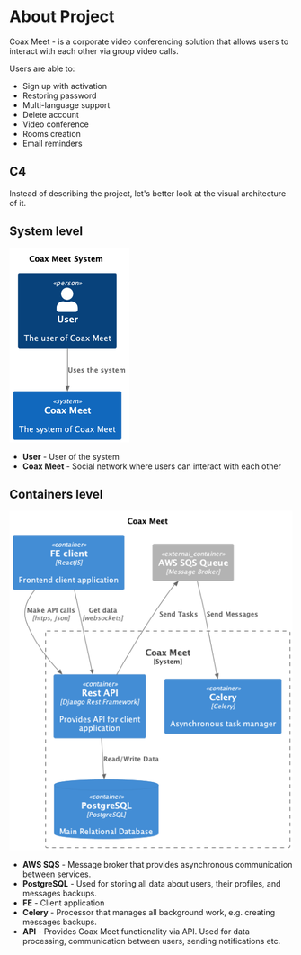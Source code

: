# About Project

Coax Meet - is a corporate video conferencing solution that allows users to interact with each other via group video calls.

Users are able to:

* Sign up with activation
* Restoring password
* Multi-language support
* Delete account
* Video conference
* Rooms creation
* Email reminders

## C4

Instead of describing the project, let's better look at the visual architecture of it.

## System level

![system](../level1.png)

* **User** - User of the system
* **Coax Meet** - Social network where users can interact with each other

## Containers level

![containers](../level2.png)

* **AWS SQS**  - Message broker that provides asynchronous communication between services.
* **PostgreSQL** - Used for storing all data about users, their profiles, and messages backups.
* **FE** - Client application
* **Celery** - Processor that manages all background work, e.g. creating messages backups.
* **API** - Provides Coax Meet functionality via API. Used for data processing, communication between users, sending notifications etc.
